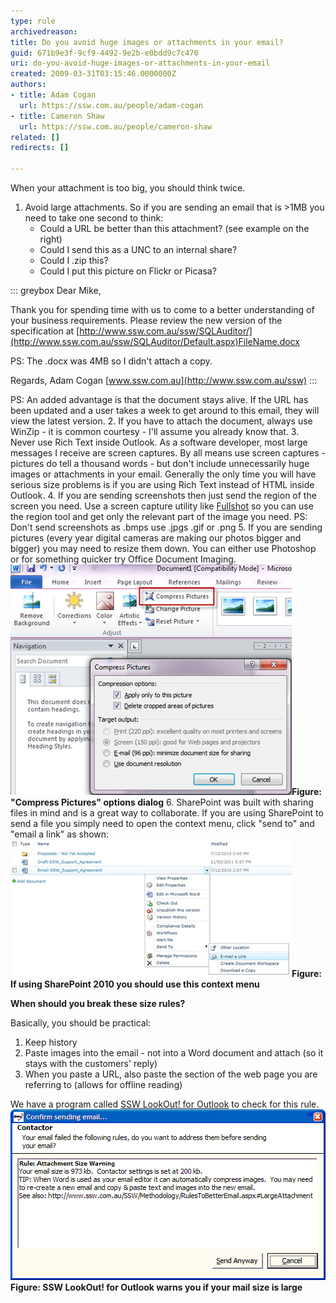 ```yaml
---
type: rule
archivedreason: 
title: Do you avoid huge images or attachments in your email?
guid: 671b9e3f-9cf9-4492-9e2b-e0bdd9c7c470
uri: do-you-avoid-huge-images-or-attachments-in-your-email
created: 2009-03-31T03:15:46.0000000Z
authors:
- title: Adam Cogan
  url: https://ssw.com.au/people/adam-cogan
- title: Cameron Shaw
  url: https://ssw.com.au/people/cameron-shaw
related: []
redirects: []

---
```


When your attachment is too big, you should think twice.

<!--endintro-->

1. Avoid large attachments. So if you are sending an email that is &gt;1MB you need to take one second to think:
    * Could a URL be better than this attachment? (see example on the right)
    * Could I send this as a UNC to an internal share?
    * Could I .zip this?
    * Could I put this picture on Flickr or Picasa?

::: greybox
Dear Mike,

Thank you for spending time with us to come to a better understanding of your business requirements. Please review the new version of the specification at [http://www.ssw.com.au/ssw/SQLAuditor/](http://www.ssw.com.au/ssw/SQLAuditor/Default.aspx)FileName.docx 

PS: The .docx was 4MB so I didn't attach a copy. 

Regards, 
Adam Cogan [www.ssw.com.au](http://www.ssw.com.au/ssw)
:::

PS: An added advantage is that the document stays alive. If the URL has been updated and a user takes a week to get around to this email, they will view the latest version.
2. If you have to attach the document, always use WinZip - it is common courtesy - I'll assume you already know that.
3. Never use Rich Text inside Outlook. As a software developer, most large messages I receive are screen captures. By all means use screen captures - pictures do tell a thousand words - but don't include unnecessarily huge images or attachments in your email. Generally the only time you will have serious size problems is if you are using Rich Text instead of HTML inside Outlook.
4. If you are sending screenshots then just send the region of the screen you need. Use a screen capture utility like [Fullshot](http://www.ssw.com.au/ssw/Standards/DeveloperGeneral/WindowsTools.aspx#Snagit) so you can use the region tool and get only the relevant part of the image you need. PS: Don't send screenshots as .bmps use .jpgs .gif or .png
5. If you are sending pictures (every year digital cameras are making our photos bigger and bigger) you may need to resize them down. You can either use Photoshop or for something quicker try Office Document Imaging. 
![Compress Pictures](compress-pictures.jpg)**Figure: "Compress Pictures" options dialog**
6. SharePoint was built with sharing files in mind and is a great way to collaborate.
If you are using SharePoint to send a file you simply need to open the context menu, click "send to" and "email a link" as shown: 
![SharePoint Context menu](sharepoint-context-menu.jpg)**Figure: If using SharePoint 2010 you should use this context menu**


**When should you break these size rules?**

Basically, you should be practical:

1. Keep history
2. Paste images into the email - not into a Word document and attach (so it stays with the customers' reply)
3. When you paste a URL, also paste the section of the web page you are referring to (allows for offline reading)


We have a program called [SSW LookOut! for Outlook](http://www.ssw.com.au/ssw/LookOut/) to check for this rule. ![Contact or Mail Size](ContactorMailSize.gif)**Figure: SSW LookOut! for Outlook warns you if your mail size is large**
